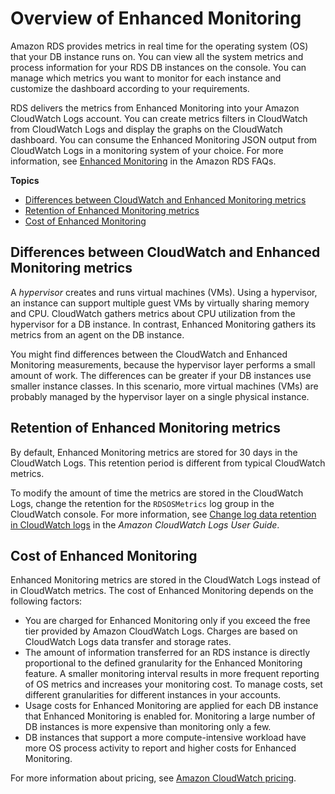 # Overview of Enhanced Monitoring<a name="USER_Monitoring.OS.overview"></a>

Amazon RDS provides metrics in real time for the operating system \(OS\) that your DB instance runs on\. You can view all the system metrics and process information for your RDS DB instances on the console\. You can manage which metrics you want to monitor for each instance and customize the dashboard according to your requirements\.

RDS delivers the metrics from Enhanced Monitoring into your Amazon CloudWatch Logs account\. You can create metrics filters in CloudWatch from CloudWatch Logs and display the graphs on the CloudWatch dashboard\. You can consume the Enhanced Monitoring JSON output from CloudWatch Logs in a monitoring system of your choice\. For more information, see [Enhanced Monitoring](https://aws.amazon.com/rds/faqs/#Enhanced_Monitoring) in the Amazon RDS FAQs\.

**Topics**
+ [Differences between CloudWatch and Enhanced Monitoring metrics](#USER_Monitoring.OS.CloudWatchComparison)
+ [Retention of Enhanced Monitoring metrics](#USER_Monitoring.OS.retention)
+ [Cost of Enhanced Monitoring](#USER_Monitoring.OS.cost)

## Differences between CloudWatch and Enhanced Monitoring metrics<a name="USER_Monitoring.OS.CloudWatchComparison"></a>

A *hypervisor* creates and runs virtual machines \(VMs\)\. Using a hypervisor, an instance can support multiple guest VMs by virtually sharing memory and CPU\. CloudWatch gathers metrics about CPU utilization from the hypervisor for a DB instance\. In contrast, Enhanced Monitoring gathers its metrics from an agent on the DB instance\.

You might find differences between the CloudWatch and Enhanced Monitoring measurements, because the hypervisor layer performs a small amount of work\. The differences can be greater if your DB instances use smaller instance classes\. In this scenario, more virtual machines \(VMs\) are probably managed by the hypervisor layer on a single physical instance\.

## Retention of Enhanced Monitoring metrics<a name="USER_Monitoring.OS.retention"></a>

By default, Enhanced Monitoring metrics are stored for 30 days in the CloudWatch Logs\. This retention period is different from typical CloudWatch metrics\.

To modify the amount of time the metrics are stored in the CloudWatch Logs, change the retention for the `RDSOSMetrics` log group in the CloudWatch console\. For more information, see [Change log data retention in CloudWatch logs](https://docs.aws.amazon.com/AmazonCloudWatch/latest/logs/Working-with-log-groups-and-streams.html#SettingLogRetention) in the *Amazon CloudWatch Logs User Guide*\.

## Cost of Enhanced Monitoring<a name="USER_Monitoring.OS.cost"></a>

Enhanced Monitoring metrics are stored in the CloudWatch Logs instead of in CloudWatch metrics\. The cost of Enhanced Monitoring depends on the following factors:
+ You are charged for Enhanced Monitoring only if you exceed the free tier provided by Amazon CloudWatch Logs\. Charges are based on CloudWatch Logs data transfer and storage rates\.
+ The amount of information transferred for an RDS instance is directly proportional to the defined granularity for the Enhanced Monitoring feature\. A smaller monitoring interval results in more frequent reporting of OS metrics and increases your monitoring cost\. To manage costs, set different granularities for different instances in your accounts\.
+ Usage costs for Enhanced Monitoring are applied for each DB instance that Enhanced Monitoring is enabled for\. Monitoring a large number of DB instances is more expensive than monitoring only a few\.
+ DB instances that support a more compute\-intensive workload have more OS process activity to report and higher costs for Enhanced Monitoring\.

For more information about pricing, see [Amazon CloudWatch pricing](https://aws.amazon.com/cloudwatch/pricing/)\.